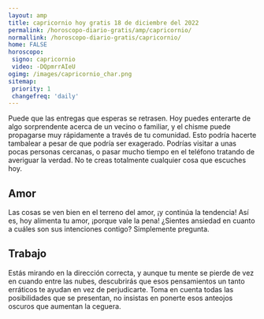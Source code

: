 ```yaml
---
layout: amp
title: capricornio hoy gratis 18 de diciembre del 2022 
permalink: /horoscopo-diario-gratis/amp/capricornio/
normallink: /horoscopo-diario-gratis/capricornio/
home: FALSE
horoscopo:
 signo: capricornio
 video: -DQpmrrAIeU
ogimg: /images/capricornio_char.png
sitemap:
 priority: 1
 changefreq: 'daily'
---
```



Puede que las entregas que esperas se retrasen. Hoy puedes enterarte de algo sorprendente acerca de un vecino o familiar, y el chisme puede propagarse muy rápidamente a través de tu comunidad. Esto podría hacerte tambalear a pesar de que podría ser exagerado. Podrías visitar a unas pocas personas cercanas, o pasar mucho tiempo en el teléfono tratando de averiguar la verdad. No te creas totalmente cualquier cosa que escuches hoy.

## Amor

Las cosas se ven bien en el terreno del amor, ¡y continúa la tendencia! Así es, hoy alimenta tu amor, ¡porque vale la pena! ¿Sientes ansiedad en cuanto a cuáles son sus intenciones contigo? Simplemente pregunta.

## Trabajo

Estás mirando en la dirección correcta, y aunque tu mente se pierde de vez en cuando entre las nubes, descubrirás que esos pensamientos un tanto erráticos te ayudan en vez de perjudicarte. Toma en cuenta todas las posibilidades que se presentan, no insistas en ponerte esos anteojos oscuros que aumentan la ceguera.